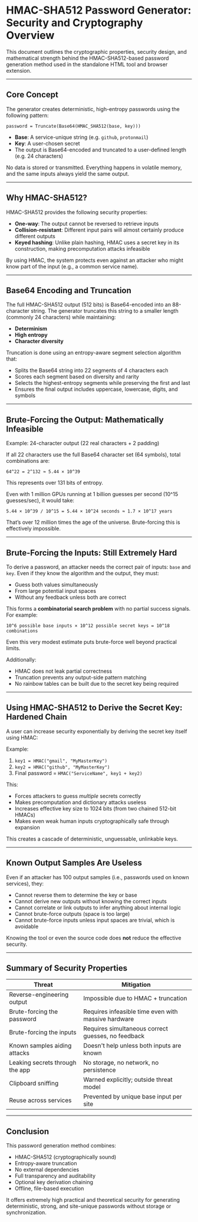 # HMAC-SHA512 Password Generator: Security and Cryptography Overview

This document outlines the cryptographic properties, security design, and mathematical strength behind the HMAC-SHA512-based password generation method used in the standalone HTML tool and browser extension.

---

## Core Concept

The generator creates deterministic, high-entropy passwords using the following pattern:

```
password = Truncate(Base64(HMAC_SHA512(base, key)))
```

- **Base**: A service-unique string (e.g. `github`, `protonmail`)
- **Key**: A user-chosen secret
- The output is Base64-encoded and truncated to a user-defined length (e.g. 24 characters)

No data is stored or transmitted. Everything happens in volatile memory, and the same inputs always yield the same output.

---

## Why HMAC-SHA512?

HMAC-SHA512 provides the following security properties:

- **One-way**: The output cannot be reversed to retrieve inputs
- **Collision-resistant**: Different input pairs will almost certainly produce different outputs
- **Keyed hashing**: Unlike plain hashing, HMAC uses a secret key in its construction, making precomputation attacks infeasible

By using HMAC, the system protects even against an attacker who might know part of the input (e.g., a common service name).

---

## Base64 Encoding and Truncation

The full HMAC-SHA512 output (512 bits) is Base64-encoded into an 88-character string. The generator truncates this string to a smaller length (commonly 24 characters) while maintaining:

- **Determinism**
- **High entropy**
- **Character diversity**

Truncation is done using an entropy-aware segment selection algorithm that:
- Splits the Base64 string into 22 segments of 4 characters each
- Scores each segment based on diversity and rarity
- Selects the highest-entropy segments while preserving the first and last
- Ensures the final output includes uppercase, lowercase, digits, and symbols

---

## Brute-Forcing the Output: Mathematically Infeasible

Example: 24-character output (22 real characters + 2 padding)

If all 22 characters use the full Base64 character set (64 symbols), total combinations are:

```
64^22 = 2^132 ≈ 5.44 × 10^39
```

This represents over 131 bits of entropy.

Even with 1 million GPUs running at 1 billion guesses per second (10^15 guesses/sec), it would take:

```
5.44 × 10^39 / 10^15 = 5.44 × 10^24 seconds ≈ 1.7 × 10^17 years
```

That’s over 12 million times the age of the universe. Brute-forcing this is effectively impossible.

---

## Brute-Forcing the Inputs: Still Extremely Hard

To derive a password, an attacker needs the correct pair of inputs: `base` and `key`. Even if they know the algorithm and the output, they must:

- Guess both values simultaneously
- From large potential input spaces
- Without any feedback unless both are correct

This forms a **combinatorial search problem** with no partial success signals. For example:

```
10^6 possible base inputs × 10^12 possible secret keys = 10^18 combinations
```

Even this very modest estimate puts brute-force well beyond practical limits.

Additionally:
- HMAC does not leak partial correctness
- Truncation prevents any output-side pattern matching
- No rainbow tables can be built due to the secret key being required

---

## Using HMAC-SHA512 to Derive the Secret Key: Hardened Chain

A user can increase security exponentially by deriving the secret key itself using HMAC:

Example:

1. `key1 = HMAC("gmail", "MyMasterKey")`
2. `key2 = HMAC("github", "MyMasterKey")`
3. Final password = `HMAC("ServiceName", key1 + key2)`

This:
- Forces attackers to guess *multiple* secrets correctly
- Makes precomputation and dictionary attacks useless
- Increases effective key size to 1024 bits (from two chained 512-bit HMACs)
- Makes even weak human inputs cryptographically safe through expansion

This creates a cascade of deterministic, unguessable, unlinkable keys.

---

## Known Output Samples Are Useless

Even if an attacker has 100 output samples (i.e., passwords used on known services), they:

- Cannot reverse them to determine the key or base
- Cannot derive new outputs without knowing the correct inputs
- Cannot correlate or link outputs to infer anything about internal logic
- Cannot brute-force outputs (space is too large)
- Cannot brute-force inputs unless input spaces are trivial, which is avoidable

Knowing the tool or even the source code does **not** reduce the effective security.

---

## Summary of Security Properties

| Threat                        | Mitigation                                           |
|------------------------------|-------------------------------------------------------|
| Reverse-engineering output    | Impossible due to HMAC + truncation                  |
| Brute-forcing the password    | Requires infeasible time even with massive hardware  |
| Brute-forcing the inputs      | Requires simultaneous correct guesses, no feedback   |
| Known samples aiding attacks  | Doesn't help unless both inputs are known            |
| Leaking secrets through the app | No storage, no network, no persistence             |
| Clipboard sniffing            | Warned explicitly; outside threat model              |
| Reuse across services         | Prevented by unique base input per site              |

---

## Conclusion

This password generation method combines:

- HMAC-SHA512 (cryptographically sound)
- Entropy-aware truncation
- No external dependencies
- Full transparency and auditability
- Optional key derivation chaining
- Offline, file-based execution

It offers extremely high practical and theoretical security for generating deterministic, strong, and site-unique passwords without storage or synchronization.
